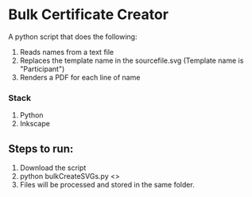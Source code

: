 # Bulk Certificate Creator

A python script that does the following:
1. Reads names from a text file
2. Replaces the template name in the sourcefile.svg (Template name is "Participant")
3. Renders a PDF for each line of name

### Stack
1. Python
2. Inkscape


## Steps to run:
1. Download the script
2. python bulkCreateSVGs.py <<source folder name>>
3. Files will be processed and stored in the same folder. 
